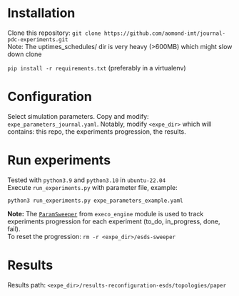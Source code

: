 # Installation
Clone this repository: `git clone https://github.com/aomond-imt/journal-pdc-experiments.git` \
Note: The uptimes_schedules/ dir is very heavy (>600MB) which might slow down clone 

`pip install -r requirements.txt` (preferably in a virtualenv)

# Configuration

Select simulation parameters. Copy and modify: `expe_parameters_journal.yaml`.
Notably, modify `<expe_dir>` which will contains: this repo, the experiments progression, the results.

# Run experiments

Tested with `python3.9` and `python3.10` in `ubuntu-22.04`\
Execute `run_experiments.py` with parameter file, example:

`python3 run_experiments.py expe_parameters_example.yaml`

**Note:** The [`ParamSweeper`](https://mimbert.gitlabpages.inria.fr/execo/execo_engine.html#execo_engine.sweep.ParamSweeper)
from `execo_engine` module is used to track experiments progression for each experiment 
(to_do, in_progress, done, fail).\
To reset the progression: `rm -r <expe_dir>/esds-sweeper`

# Results

Results path: `<expe_dir>/results-reconfiguration-esds/topologies/paper`
